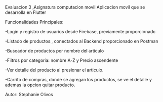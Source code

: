 Evaluacion 3 ,Asignatura computacion movil
Aplicacion movil que se desarrolla en Flutter

Funcionalidades Principales:

-Login y registro de usuarios desde Firebase, previamente proporcionado

-Listado de productos , conectados al Backend proporcionado en Postman

-Buscador de productos por nombre del articulo

-Filtros por categoria: nombre A-Z y Precio ascendente

-Ver detalle del producto al presionar el articulo.

-Carrito de compras, donde se agregan los productos, se ve el detalle y ademas la opcion quitar producto.


Autor: Stephanie Olivos
